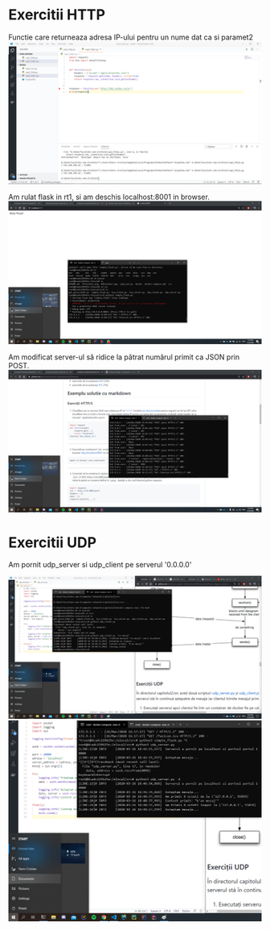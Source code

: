 # Exercitii HTTP

Functie care returneaza adresa IP-ului pentru un nume dat ca si paramet2
![](https://github.com/crstern/tema2/blob/master/http/http_ex1.png)

Am rulat flask in rt1, si am deschis localhost:8001 in browser.
![](https://github.com/crstern/tema2/blob/master/http/http2.png)

Am modificat server-ul să ridice la pătrat numărul primit ca JSON prin POST.
![](https://github.com/crstern/tema2/blob/master/http/http3.png)

# Exercitii UDP

Am pornit udp_server si udp_client pe serverul '0.0.0.0'

<img src="https://github.com/crstern/tema2/blob/master/udp/udp1-1.png">
<img src="https://github.com/crstern/tema2/blob/master/udp/udp1-2.png">

